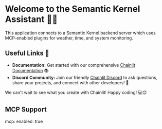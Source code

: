 # Welcome to the Semantic Kernel Assistant 🚀🤖

This application connects to a Semantic Kernel backend server which uses MCP-enabled plugins for weather, time, and system monitoring.

## Useful Links 🔗

- **Documentation:** Get started with our comprehensive [Chainlit Documentation](https://docs.chainlit.io) 📚
- **Discord Community:** Join our friendly [Chainlit Discord](https://discord.gg/k73SQ3FyUh) to ask questions, share your projects, and connect with other developers! 💬

We can't wait to see what you create with Chainlit! Happy coding! 💻😊

## MCP Support
mcp:
  enabled: true
